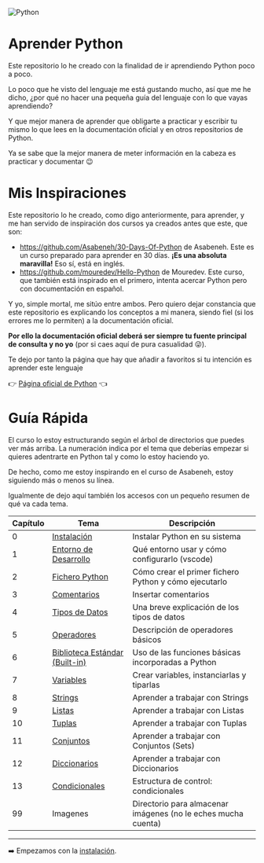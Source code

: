 ![Python](https://www.python.org/static/img/python-logo.png)

# Aprender Python

Este repositorio lo he creado con la finalidad de ir aprendiendo Python poco a poco.

Lo poco que he visto del lenguaje me está gustando mucho, así que me he dicho, ¿por qué no hacer una pequeña guía del lenguaje con lo que vayas aprendiendo?

Y que mejor manera de aprender que obligarte a practicar y escribir tu mismo lo que lees en la documentación oficial y en otros repositorios de Python.

Ya se sabe que la mejor manera de meter información en la cabeza es practicar y documentar 😉

# Mis Inspiraciones

Este repositorio lo he creado, como digo anteriormente, para aprender, y me han servido de inspiración dos cursos ya creados antes que este, que son:

* https://github.com/Asabeneh/30-Days-Of-Python de Asabeneh. Este es un curso preparado para aprender en 30 días. **¡Es una absoluta maravilla!** Eso sí, está en inglés.
* https://github.com/mouredev/Hello-Python de Mouredev. Este curso, que también está inspirado en el primero, intenta acercar Python pero con documentación en español.

Y yo, simple mortal, me sitúo entre ambos. Pero quiero dejar constancia que este repositorio es explicando los conceptos a mi manera, siendo fiel (si los errores me lo permiten) a la documentación oficial.

**Por ello la documentación oficial deberá ser siempre tu fuente principal de consulta y no yo** (por si caes aquí de pura casualidad 😜).

Te dejo por tanto la página que hay que añadir a favoritos si tu intención es aprender este lenguaje

👉 [Página oficial de Python] 👈

[Página oficial de Python]: https://docs.python.org/es/3/tutorial/index.html

# Guía Rápida

El curso lo estoy estructurando según el árbol de directorios que puedes ver más arriba. La numeración indica por el tema que deberías empezar si quieres adentrarte en Python tal y como lo estoy haciendo yo.

De hecho, como me estoy inspirando en el curso de Asabeneh, estoy siguiendo más o menos su línea.

Igualmente de dejo aquí también los accesos con un pequeño resumen de qué va cada tema.

| Capítulo | Tema                  | Descripción                                                   |
|----------|-----------------------|---------------------------------------------------------------|
| 0        | [Instalación](/00_Instalaci%C3%B3n/readme.md)           | Instalar Python en su sistema                                 |
| 1        | [Entorno de Desarrollo](/01_Entorno%20de%20desarrollo/readme.md) | Qué entorno usar y cómo configurarlo (vscode)                 |
| 2        | [Fichero Python](/02_Fichero%20Python/readme.md)        | Cómo crear el primer fichero Python y cómo ejecutarlo         |
| 3        | [Comentarios](/03_Comentarios/readme.md)           | Insertar comentarios                                          |
| 4        | [Tipos de Datos](/04_Tipos%20de%20datos/readme.md)        | Una breve explicación de los tipos de datos                   |
| 5        | [Operadores](/05_Operadores/readme.md)                    | Descripción de operadores básicos |
| 6        | [Biblioteca Estándar (Built-in)](/06_Biblioteca%20Est%C3%A1ndar/readme.md)                    | Uso de las funciones básicas incorporadas a Python |
| 7        | [Variables](/07_Variables/readme.md)           | Crear variables, instanciarlas y tiparlas                                         |
| 8        | [Strings](/08_Strings/readme.md)           | Aprender a trabajar con Strings                                         |
| 9        | [Listas](/09_Listas/readme.md)           | Aprender a trabajar con Listas                                         |
| 10        | [Tuplas](/10_Tuplas/readme.md)           | Aprender a trabajar con Tuplas                                         |
| 11        | [Conjuntos](/11_Sets/readme.md)           | Aprender a trabajar con Conjuntos (Sets)                                         |
| 12        | [Diccionarios](/12_Diccionarios/readme.md)           | Aprender a trabajar con Diccionarios                                         |
| 13        | [Condicionales](/13_Condicionales/readme.md)           | Estructura de control: condicionales                                         |
| 99       | Imagenes              | Directorio para almacenar imágenes (no le eches mucha cuenta) |

***

➡️ Empezamos con la [instalación](/00_Instalaci%C3%B3n/readme.md).